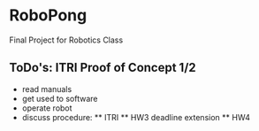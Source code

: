 # RoboPong
Final Project for Robotics Class

## ToDo's: ITRI Proof of Concept 1/2
* read manuals
* get used to software
* operate robot
* discuss procedure:
** ITRI
** HW3 deadline extension
** HW4




